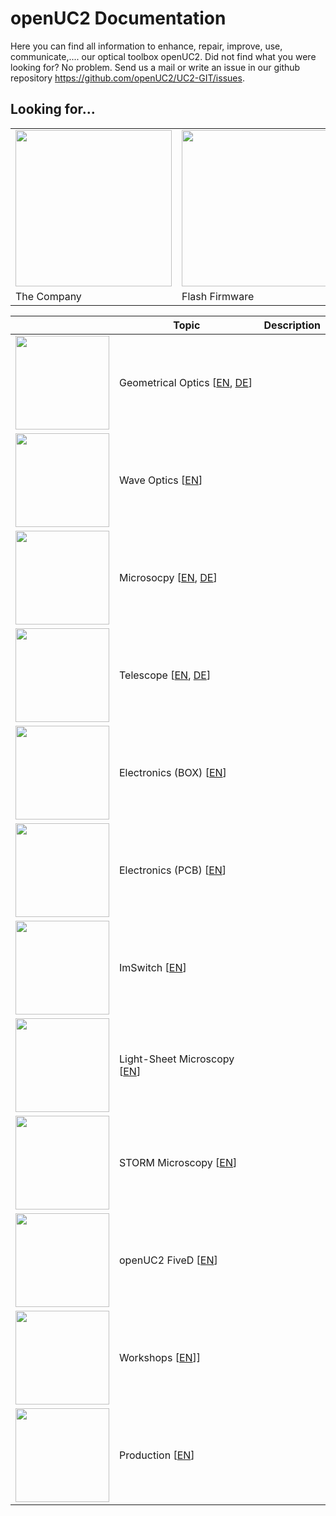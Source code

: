 # openUC2 Documentation

Here you can find all information to enhance, repair, improve, use, communicate,.... our optical toolbox openUC2. Did not find what you were looking for? No problem. Send us a mail or write an issue in our github repository https://github.com/openUC2/UC2-GIT/issues.

## Looking for...

|   |  |  |
|---|---|---|
| <a href="http://openuc2.com/"> <img src="/img/main/openuc2.png" width="250"/> </a> | <a href="https://youseetoo.github.io/"> <img src="/img/main/youseetoo.png" width="250"/> </a> |<a href="http://youseetoo.github.io/imswitch"> <img src="/img/main/youseetooimswitch.png" width="250"/> </a> |
| The Company  | Flash Firmware | ImSwitch Web GUI |


|   |  Topic |Description |
|---|---|---|
| <img src="/img/icons/icon_geometric.png"  width="150"/> | Geometrical Optics [[EN](./01_Toolboxes/01_DiscoveryCore/ENGLISH/01_core_intro.md), [DE](./01_Toolboxes/01_DiscoveryCore/GERMAN/01_core_intro.md)] ||
| <img src="/img/icons/icon_geometric.png"  width="150"/> | Wave Optics [[EN](./01_Toolboxes/03_DiscoveryInterferometer/01_interferometer_intro.md)] | |
| <img src="/img/icons/icon_microscopy.png"  width="150"/> | Microsocpy [[EN](./01_Toolboxes/01_DiscoveryCore/ENGLISH/04_core_microscope.md), [DE](./01_Toolboxes/01_DiscoveryCore/GERMAN/04_core_microscope.md)] | |
| <img src="/img/icons/icon_telescope.png"  width="150"/> | Telescope [[EN](./01_Toolboxes/01_DiscoveryCore/ENGLISH/03_core_telescope.md), [DE](./01_Toolboxes/01_DiscoveryCore/GERMAN/03_core_telescope.md)] | |
| <img src="/img/icons/icon_electronics.png"  width="150"/> | Electronics (BOX) [[EN](./01_Toolboxes/02_DiscoveryElectronics/01_automation_intro.md)] | |
| <img src="/img/icons/icon_electronics.png"  width="150"/> | Electronics (PCB) [[EN](./03_Electronics/01_Overview.md)] | |
| <img src="/img/icons/icon_imswitch.png"  width="150"/> | ImSwitch [[EN](./04_ImSwitch/ImSwitchInstaller.md)] | |
| <img src="/img/icons/icon_lightsheet.png"  width="150"/> | Light-Sheet Microscopy [[EN](./01_Toolboxes/03_DiscoveryInterferometer/01_interferometer_intro.md)] | |
| <img src="/img/icons/icon_storm.png"  width="150"/> | STORM Microscopy [[EN](./docs/02_Investigator/05_STORM/00_Main.md)] | |
| <img src="/img/icons/icon_xyz.png"  width="150"/> | openUC2 FiveD [[EN](./02_Investigator/02_XYZMicroscope/FiveD_v3.md)] | |
| <img src="/img/icons/icon_workshop.png"  width="150"/> | Workshops [[EN](./05_WORKSHOPS/README.md)]] | |
| <img src="/img/icons/icon_build.png"  width="150"/> | Production [[EN](./09_PRODUCTION/INVESTIGATOR/PG_XYZ_Microscope.md)] | |
